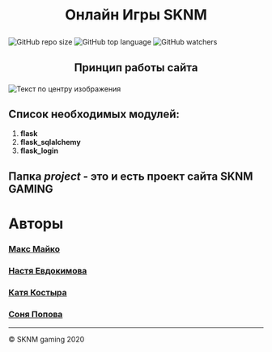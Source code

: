 # <p align="center"> Онлайн Игры SKNM </p>
![GitHub repo size](https://img.shields.io/github/repo-size/OnlinegamesSKNM/mainFile?color=green&label=Used%20Memory&style=plastic) ![GitHub top language](https://img.shields.io/github/languages/top/OnlinegamesSKNM/mainFile?label=Python&logo=GitHub) ![GitHub watchers](https://img.shields.io/github/watchers/OnlinegamesSKNM/mainFile?logoColor=blue&style=social)

## <p align="center"> Принцип работы сайта </p>

![Текст по центру изображения](/images/image1.png)


## Список необходимых модулей:
1. **flask**
1. **flask_sqlalchemy**
1. **flask_login**

## Папка ***project*** - это и есть проект сайта SKNM GAMING




# Авторы


### <a href="https://vk.com/maxjul">Макс Майко</a> 
### <a href="https://vk.com/evdokiii"> Настя Евдокимова</a>
### <a href="https://vk.com/id172125070"> Катя Костыра</a>
### <a href="https://vk.com/s.popova21"> Соня Попова </a>

<div>
  <hr> &copy; SKNM gaming 2020
</div>
